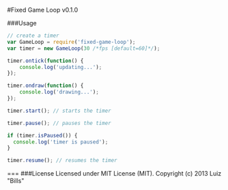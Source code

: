 #Fixed Game Loop v0.1.0

###Usage
```javascript
// create a timer
var GameLoop = require('fixed-game-loop');
var timer = new GameLoop(30 /*fps [default=60]*/);

timer.ontick(function() {
	console.log('updating...');
});

timer.ondraw(function() {
	console.log('drawing...');
});

timer.start(); // starts the timer

timer.pause(); // pauses the timer

if (timer.isPaused()) {
  console.log('timer is paused'); 
}

timer.resume(); // resumes the timer
```
===
###License
Licensed under MIT License (MIT). Copyright (c) 2013 Luiz "Bills"
